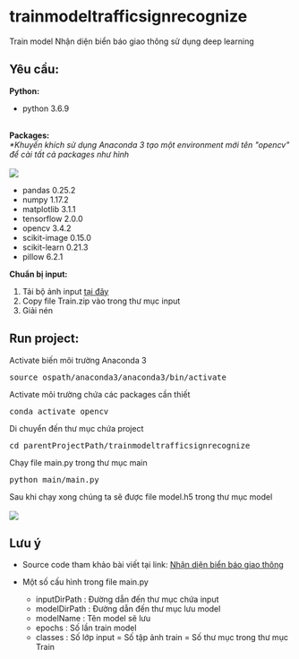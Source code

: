 # trainmodeltrafficsignrecognize
Train model Nhận diện biển báo giao thông sử dụng deep learning
<h2>Yêu cầu:</h2>
<b>Python:</b><br>
<ul>
     <li>python 3.6.9</li>
</ul>
<br>
<b>Packages:</b><br>
<i>*Khuyến khích sử dụng Anaconda 3 tạo một environment mới tên "opencv" để cài tất cả packages như hình</i><br>
<br>
<img src="https://github.com/quangkhoiuit98/trafficsignrecognize/blob/master/static/image/indexguide0.png">
<ul>
    <li>pandas 0.25.2</li>
    <li>numpy 1.17.2</li>
    <li>matplotlib 3.1.1</li>
	  <li>tensorflow 2.0.0</li>
	  <li>opencv 3.4.2</li>
    <li>scikit-image 0.15.0</li>
  	<li>scikit-learn 0.21.3</li>
  	<li>pillow 6.2.1</li>
</ul>
<b>Chuẩn bị input:</b><br>
<ol class="n">
  <li>Tải bộ ảnh input <a href="https://drive.google.com/drive/folders/1VrYO0eTlz4ZDvpiDd8qPiJjFIethaOU1?usp=sharing">tại đây</a></li>
  <li>Copy file Train.zip vào trong thư mục input</li>
  <li>Giải nén</li>
</ol>

<h2>Run project:</h2>
Activate biến môi trường Anaconda 3
<pre>source ospath/anaconda3/anaconda3/bin/activate</pre>
Activate môi trường chứa các packages cần thiết
<pre>conda activate opencv</pre>
Di chuyển đến thư mục chứa project
<pre>cd parentProjectPath/trainmodeltrafficsignrecognize </pre>
Chạy file main.py trong thư mục main
<pre>python main/main.py</pre>
Sau khi chạy xong chúng ta sẽ được file model.h5 trong thư mục model
<br><br>
<img src="https://github.com/quangkhoiuit98/trainmodeltrafficsignrecognize/blob/master/static/image/guide3.png">

<h2>Lưu ý</h2>
<ul>
    <li>Source code tham khảo bài viết tại link: <a href="https://viblo.asia/p/nhan-dien-bien-bao-giao-thong-gAm5yWQXZdb">Nhận diện biển báo giao thông</a></li>
    <li><p>Một số cấu hình trong file main.py</p>
        <ul>
          <li>inputDirPath : Đường dẫn đến thư mục chứa input</li>
          <li>modelDirPath : Đường dẫn đến thư mục lưu model</li>
          <li>modelName : Tên model sẽ lưu</li>
          <li>epochs : Số lần train model</li>
          <li>classes : Số lớp input = Số tập ảnh train = Số thư mục trong thư mục Train</li>
        </ul>
    </li>
</ul>
